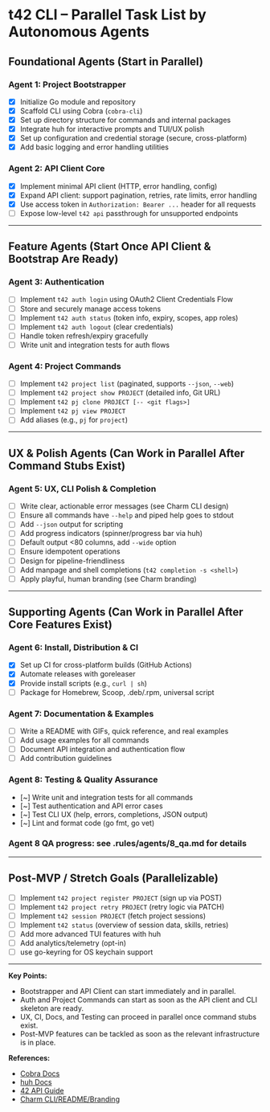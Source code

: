 # t42 CLI – Parallel Task List by Autonomous Agents

## Foundational Agents (Start in Parallel)

### Agent 1: Project Bootstrapper
- [x] Initialize Go module and repository
- [x] Scaffold CLI using Cobra (`cobra-cli`)
- [x] Set up directory structure for commands and internal packages
- [x] Integrate huh for interactive prompts and TUI/UX polish
- [x] Set up configuration and credential storage (secure, cross-platform)
- [x] Add basic logging and error handling utilities

### Agent 2: API Client Core
- [x] Implement minimal API client (HTTP, error handling, config)
- [x] Expand API client: support pagination, retries, rate limits, error handling
- [x] Use access token in `Authorization: Bearer ...` header for all requests
- [ ] Expose low-level `t42 api` passthrough for unsupported endpoints

---

## Feature Agents (Start Once API Client & Bootstrap Are Ready)

### Agent 3: Authentication
- [ ] Implement `t42 auth login` using OAuth2 Client Credentials Flow
- [ ] Store and securely manage access tokens
- [ ] Implement `t42 auth status` (token info, expiry, scopes, app roles)
- [ ] Implement `t42 auth logout` (clear credentials)
- [ ] Handle token refresh/expiry gracefully
- [ ] Write unit and integration tests for auth flows

### Agent 4: Project Commands
- [ ] Implement `t42 project list` (paginated, supports `--json`, `--web`)
- [ ] Implement `t42 project show PROJECT` (detailed info, Git URL)
- [ ] Implement `t42 pj clone PROJECT [-- <git flags>]`
- [ ] Implement `t42 pj view PROJECT`
- [ ] Add aliases (e.g., `pj` for `project`)

---

## UX & Polish Agents (Can Work in Parallel After Command Stubs Exist)

### Agent 5: UX, CLI Polish & Completion
- [ ] Write clear, actionable error messages (see Charm CLI design)
- [ ] Ensure all commands have `--help` and piped help goes to stdout
- [ ] Add `--json` output for scripting
- [ ] Add progress indicators (spinner/progress bar via huh)
- [ ] Default output <80 columns, add `--wide` option
- [ ] Ensure idempotent operations
- [ ] Design for pipeline-friendliness
- [ ] Add manpage and shell completions (`t42 completion -s <shell>`)
- [ ] Apply playful, human branding (see Charm branding)

---

## Supporting Agents (Can Work in Parallel After Core Features Exist)

### Agent 6: Install, Distribution & CI
- [x] Set up CI for cross-platform builds (GitHub Actions)
- [x] Automate releases with goreleaser
- [x] Provide install scripts (e.g., `curl | sh`)
- [ ] Package for Homebrew, Scoop, .deb/.rpm, universal script

### Agent 7: Documentation & Examples
- [ ] Write a README with GIFs, quick reference, and real examples
- [ ] Add usage examples for all commands
- [ ] Document API integration and authentication flow
- [ ] Add contribution guidelines

### Agent 8: Testing & Quality Assurance
- [~] Write unit and integration tests for all commands
- [~] Test authentication and API error cases
- [~] Test CLI UX (help, errors, completions, JSON output)
- [~] Lint and format code (go fmt, go vet)

### Agent 8 QA progress: see .rules/agents/8_qa.md for details

---

## Post-MVP / Stretch Goals (Parallelizable)
- [ ] Implement `t42 project register PROJECT` (sign up via POST)
- [ ] Implement `t42 project retry PROJECT` (retry logic via PATCH)
- [ ] Implement `t42 session PROJECT` (fetch project sessions)
- [ ] Implement `t42 status` (overview of session data, skills, retries)
- [ ] Add more advanced TUI features with huh
- [ ] Add analytics/telemetry (opt-in)
- [ ] use go-keyring for OS keychain support
---

**Key Points:**
- Bootstrapper and API Client can start immediately and in parallel.
- Auth and Project Commands can start as soon as the API client and CLI skeleton are ready.
- UX, CI, Docs, and Testing can proceed in parallel once command stubs exist.
- Post-MVP features can be tackled as soon as the relevant infrastructure is in place.

**References:**
- [Cobra Docs](https://github.com/spf13/cobra)
- [huh Docs](https://github.com/charmbracelet/huh)
- [42 API Guide](https://api.intra.42.fr/apidoc/guides/getting_started)
- [Charm CLI/README/Branding](../charm.md) 
